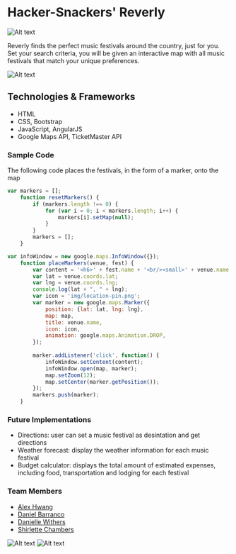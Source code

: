 # Hacker-Snackers' Reverly

![Alt text](img/revelry4.png "Revelry Logo")

Reverly finds the perfect music festivals around the country, just for you. Set your search criteria, you will be given an interactive map with all music festivals that match your unique preferences. 

![Alt text](img/map-search.png "Sample outcome")

## Technologies & Frameworks 
- HTML
- CSS, Bootstrap
- JavaScript, AngularJS
- Google Maps API, TicketMaster API 

### Sample Code
The following code places the festivals, in the form of a marker, onto the map
```javascript
var markers = [];
	function resetMarkers() {
		if (markers.length !== 0) {
			for (var i = 0; i < markers.length; i++) {
				markers[i].setMap(null);
			}
		}
		markers = [];
	}

var infoWindow = new google.maps.InfoWindow({});
	function placeMarkers(venue, fest) {
		var content = '<h6>' + fest.name + '<br/><small>' + venue.name + '</small>';
		var lat = venue.coords.lat;
		var lng = venue.coords.lng;
		console.log(lat + ", " + lng);
		var icon = 'img/location-pin.png';
		var marker = new google.maps.Marker({
			position: {lat: lat, lng: lng},
			map: map,
			title: venue.name,
			icon: icon,
			animation: google.maps.Animation.DROP,
		});
		
		marker.addListener('click', function() {
			infoWindow.setContent(content);
			infoWindow.open(map, marker);
			map.setZoom(12);
			map.setCenter(marker.getPosition());
		});
		markers.push(marker);
	} 
```

### Future Implementations
- Directions: user can set a music festival as desintation and get directions
- Weather forecast: display the weather information for each music festival
- Budget calculator: displays the total amount of estimated expenses, including food, transportation and lodging for each festival

### Team Members
- [Alex Hwang](https://github.com/yalexhwang)
- [Daniel Barranco](https://github.com/carrottop17)
- [Danielle Withers](https://github.com/DIWithers)
- [Shirlette Chambers](https://github.com/Shirlazybrat)

![Alt text](img/whiteboard.jpg "Whiteboarding our thoughts")
![Alt text](img/snackers.jpg "Members at work")
